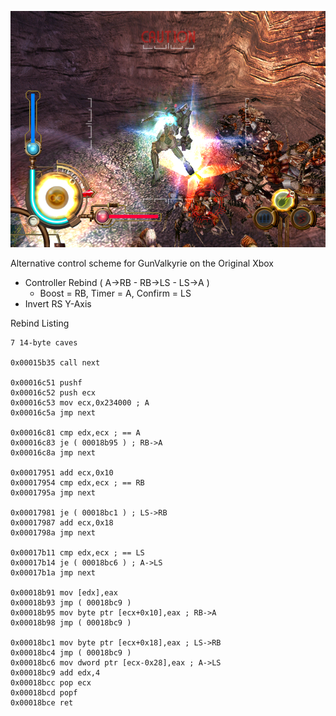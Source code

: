 ![](screenshot.png)

Alternative control scheme for GunValkyrie on the Original Xbox
- Controller Rebind ( A->RB - RB->LS - LS->A )
  - Boost = RB, Timer = A, Confirm = LS 
- Invert RS Y-Axis

Rebind Listing
```
7 14-byte caves

0x00015b35 call next

0x00016c51 pushf
0x00016c52 push ecx
0x00016c53 mov ecx,0x234000 ; A
0x00016c5a jmp next

0x00016c81 cmp edx,ecx ; == A
0x00016c83 je ( 00018b95 ) ; RB->A
0x00016c8a jmp next

0x00017951 add ecx,0x10
0x00017954 cmp edx,ecx ; == RB
0x0001795a jmp next

0x00017981 je ( 00018bc1 ) ; LS->RB
0x00017987 add ecx,0x18
0x0001798a jmp next

0x00017b11 cmp edx,ecx ; == LS
0x00017b14 je ( 00018bc6 ) ; A->LS
0x00017b1a jmp next

0x00018b91 mov [edx],eax
0x00018b93 jmp ( 00018bc9 )
0x00018b95 mov byte ptr [ecx+0x10],eax ; RB->A
0x00018b98 jmp ( 00018bc9 )

0x00018bc1 mov byte ptr [ecx+0x18],eax ; LS->RB
0x00018bc4 jmp ( 00018bc9 )
0x00018bc6 mov dword ptr [ecx-0x28],eax ; A->LS
0x00018bc9 add edx,4
0x00018bcc pop ecx
0x00018bcd popf
0x00018bce ret
```
